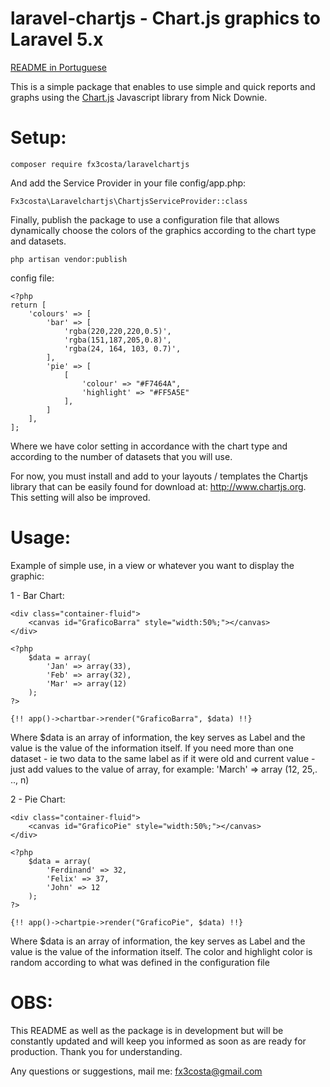 # laravel-chartjs - Chart.js graphics to Laravel 5.x

[README in Portuguese](https://github.com/fxcosta/laravel-chartjs/blob/master/README_pt-BR.md)

This is a simple package that enables to use simple and quick reports and graphs 
using the [Chart.js](http://www.chartjs.org/) Javascript library from Nick Downie.


# Setup:
```
composer require fx3costa/laravelchartjs
```

And add the Service Provider in your file config/app.php:
```
Fx3costa\Laravelchartjs\ChartjsServiceProvider::class
```

Finally, publish the package to use a configuration file that allows dynamically choose the colors of the graphics according to the chart type and datasets.
```
php artisan vendor:publish
```

config file:
```
<?php
return [
    'colours' => [
        'bar' => [
            'rgba(220,220,220,0.5)',
            'rgba(151,187,205,0.8)',
            'rgba(24, 164, 103, 0.7)',
        ],
        'pie' => [
            [
                'colour' => "#F7464A",
                'highlight' => "#FF5A5E"
            ],
        ]
    ],
];
```
Where we have color setting in accordance with the chart type and according to the number of datasets that you will use.

For now, you must install and add to your layouts / templates the Chartjs library that can be easily 
found for download at: http://www.chartjs.org. This setting will also be improved.

# Usage:
Example of simple use, in a view or whatever you want to display the graphic:

1 - Bar Chart:
```
<div class="container-fluid">
    <canvas id="GraficoBarra" style="width:50%;"></canvas>
</div>

<?php
    $data = array(
        'Jan' => array(33),
        'Feb' => array(32),
        'Mar' => array(12)
    );
?>

{!! app()->chartbar->render("GraficoBarra", $data) !!}
```
Where $data is an array of information, the key serves as Label and the value is the value of the information itself.
If you need more than one dataset - ie two data to the same label as if it were old and current value - just add values to the value of array, for example: 'March' => array (12, 25,. .., n)

2 - Pie Chart:
```
<div class="container-fluid">
    <canvas id="GraficoPie" style="width:50%;"></canvas>
</div>

<?php
    $data = array(
        'Ferdinand' => 32,
        'Felix' => 37,
        'John' => 12
    );
?>

{!! app()->chartpie->render("GraficoPie", $data) !!}
```
Where $data is an array of information, the key serves as Label and the value is the value of the information itself. The color and highlight color is random according to what was defined in the configuration file

# OBS:
This README as well as the package is in development but will be constantly updated and will keep you informed as soon as
are ready for production. Thank you for understanding.

Any questions or suggestions, mail me:
fx3costa@gmail.com
